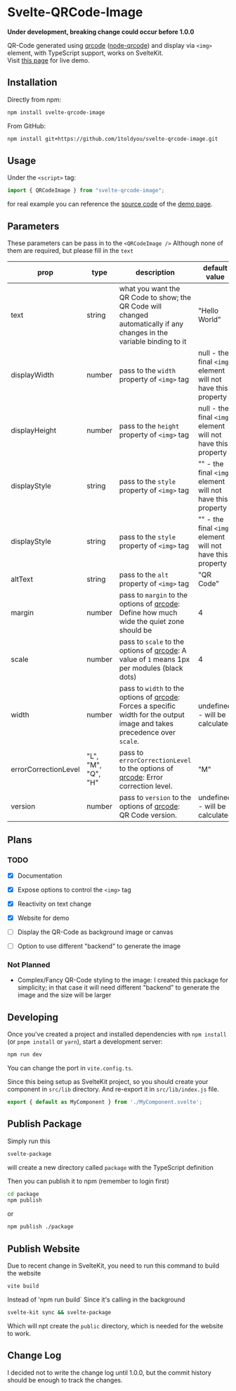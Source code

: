 # Svelte-QRCode-Image
**Under development, breaking change could occur before 1.0.0**

QR-Code generated using [qrcode](https://www.npmjs.com/package/qrcode) ([node-qrcode](https://github.com/soldair/node-qrcode)) 
and display via `<img>` element, with TypeScript support, works on SvelteKit.
<br>
Visit [this page](https://svelte-qrcode-image.itoldyou.dev/) for live demo.


## Installation
Directly from npm:
```bash
npm install svelte-qrcode-image
```
From GitHub:
```bash
npm install git+https://github.com/1toldyou/svelte-qrcode-image.git
```

## Usage
Under the `<script>` tag:
```ts
import { QRCodeImage } from "svelte-qrcode-image";
```
for real example you can reference the [source code](https://github.com/1toldyou/svelte-qrcode-image/blob/main/src/routes/%2Bpage.svelte) of the [demo page](https://svelte-qrcode-image.itoldyou.dev/).

## Parameters
These parameters can be pass in to the `<QRCodeImage />`
Although none of them are required, but please fill in the `text`

| prop                 | type               | description                                                                                                                                                       | default value                                                |
|----------------------|--------------------|-------------------------------------------------------------------------------------------------------------------------------------------------------------------|--------------------------------------------------------------|
| text                 | string             | what you want the QR Code to show; the QR Code will changed automatically if any changes in the variable binding to it                                            | "Hello World"                                                |
| displayWidth         | number             | pass to the `width` property of `<img>` tag                                                                                                                       | null - the final `<img>` element will not have this property |
| displayHeight        | number             | pass to the `height` property of `<img>` tag                                                                                                                      | null - the final `<img>` element will not have this property |
| displayStyle         | string             | pass to the `style` property of `<img>` tag                                                                                                                       | "" - the final `<img>` element will not have this property   |
| displayStyle         | string             | pass to the `style` property of `<img>` tag                                                                                                                       | "" - the final `<img>` element will not have this property   |
| altText              | string             | pass to the `alt` property of `<img>` tag                                                                                                                         | "QR Code"                                                    |
| margin               | number             | pass to `margin` to the options of [qrcode](https://www.npmjs.com/package/qrcode): Define how much wide the quiet zone should be                                  | 4                                                            |
| scale                | number             | pass to `scale` to the options of [qrcode](https://www.npmjs.com/package/qrcode): A value of `1` means 1px per modules (black dots)                               | 4                                                            |
| width                | number             | pass to `width` to the options of [qrcode](https://www.npmjs.com/package/qrcode): Forces a specific width for the output image and takes precedence over `scale`. | undefined - will be calculated                               |
| errorCorrectionLevel | "L", "M", "Q", "H" | pass to `errorCorrectionLevel` to the options of [qrcode](https://www.npmjs.com/package/qrcode): Error correction level.                                          | "M"                                                          |
| version              | number             | pass to `version` to the options of [qrcode](https://www.npmjs.com/package/qrcode): QR Code version.                                                              | undefined - will be calculated                               |


## Plans
### TODO
- [x] Documentation
- [x] Expose options to control the `<img>` tag
- [x] Reactivity on text change
- [x] Website for demo
- [ ] Display the QR-Code as background image or canvas
- [ ] Option to use different "backend" to generate the image


### Not Planned
- Complex/Fancy QR-Code styling to the image: I created this package for simplicity; in that case it will need different "backend" to generate the image and the size will be larger


## Developing

Once you've created a project and installed dependencies with `npm install` (or `pnpm install` or `yarn`), start a development server:
```bash
npm run dev
```
You can change the port in `vite.config.ts`.

Since this being setup as SvelteKit project, so you should create your component in `src/lib` directory.
And re-export it in `src/lib/index.js` file.
```javascript
export { default as MyComponent } from './MyComponent.svelte';
```

## Publish Package
Simply run this
```bash
svelte-package
```
will create a new directory called `package` with the TypeScript definition
<br>

Then you can publish it to npm (remember to login first)
```bash
cd package
npm publish
```
or 
```bash
npm publish ./package
```

## Publish Website
Due to recent change in SvelteKit, you need to run this command to build the website
```bash
vite build
```
Instead of 'npm run build`
Since it's calling in the background
```bash
svelte-kit sync && svelte-package
```
Which will npt create the `public` directory, which is needed for the website to work.


## Change Log
I decided not to write the change log until 1.0.0, but the commit history should be enough to track the changes.
